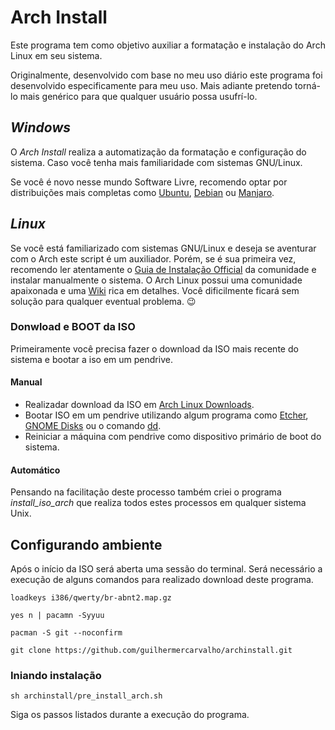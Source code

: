 # Arch Install

Este programa tem como objetivo auxiliar a formatação e instalação do Arch Linux em seu sistema.

Originalmente, desenvolvido com base no meu uso diário este programa foi desenvolvido especificamente para meu uso. Mais adiante pretendo torná-lo mais genérico para que qualquer usuário possa usufrí-lo.

## *Windows*

O *Arch Install* realiza a automatização da formatação e configuração do sistema. Caso você tenha mais familiaridade com sistemas GNU/Linux.

Se você é novo nesse mundo Software Livre, recomendo optar por distribuições mais completas como [Ubuntu](https://ubuntu.com/), [Debian](https://www.debian.org/index.pt.html) ou [Manjaro](https://manjaro.org/).

## *Linux*

Se você está familiarizado com sistemas GNU/Linux e deseja se aventurar com o Arch este script é um auxiliador. Porém, se é sua primeira vez, recomendo ler atentamente o [Guia de Instalação Official](https://wiki.archlinux.org/index.php/Installation_guide) da comunidade e instalar manualmente o sistema. O Arch Linux possui uma comunidade apaixonada e uma [Wiki](https://wiki.archlinux.org/) rica em detalhes. Você dificilmente ficará sem solução para qualquer eventual problema. :wink:

### Donwload e BOOT da ISO

Primeiramente você precisa fazer o download da ISO mais recente do sistema e bootar a iso em um pendrive.

#### Manual

* Realizadar download da ISO em [Arch Linux Downloads](https://www.archlinux.org/download/).
* Bootar ISO em um pendrive utilizando algum programa como [Etcher](https://www.balena.io/etcher/), [GNOME Disks](https://wiki.gnome.org/Apps/Disks) ou o comando [dd](http://man7.org/linux/man-pages/man1/dd.1.html).
* Reiniciar a máquina com pendrive como dispositivo primário de boot do sistema.

#### Automático

Pensando na facilitação deste processo também criei o programa *install_iso_arch* que realiza todos estes processos em qualquer sistema Unix.

## Configurando ambiente

Após o início da ISO será aberta uma sessão do terminal. Será necessário a execução de alguns comandos para realizado download deste programa.

```console
loadkeys i386/qwerty/br-abnt2.map.gz
```

```console
yes n | pacamn -Syyuu
```

```console
pacman -S git --noconfirm
```

```console
git clone https://github.com/guilhermercarvalho/archinstall.git
```

### Iniando instalação

```console
sh archinstall/pre_install_arch.sh
```

Siga os passos listados durante a execução do programa.
